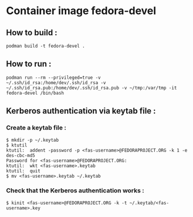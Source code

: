 # Container image fedora-devel

## How to build :
`podman build -t fedora-devel .`

## How to run :
`podman run --rm --privileged=true -v ~/.ssh/id_rsa:/home/dev/.ssh/id_rsa -v ~/.ssh/id_rsa.pub:/home/dev/.ssh/id_rsa.pub -v ~/tmp:/var/tmp -it fedora-devel /bin/bash`

## Kerberos authentication via keytab file :

### Create a keytab file :
```
$ mkdir -p ~/.keytab
$ ktutil 
ktutil:  addent -password -p <fas-username>@FEDORAPROJECT.ORG -k 1 -e des-cbc-md5
Password for <fas-username>@FEDORAPROJECT.ORG: 
ktutil:  wkt <fas-username>.keytab
ktutil:  quit
$ mv <fas-username>.keytab ~/.keytab
```

### Check that the Kerberos authentication works :
`$ kinit <fas-username>@FEDORAPROJECT.ORG -k -t ~/.keytab/<fas-username>.key`
